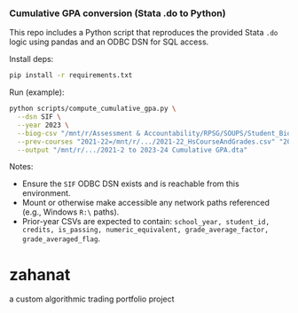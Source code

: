 ### Cumulative GPA conversion (Stata .do to Python)

This repo includes a Python script that reproduces the provided Stata `.do` logic using pandas and an ODBC DSN for SQL access.

Install deps:

```bash
pip install -r requirements.txt
```

Run (example):

```bash
python scripts/compute_cumulative_gpa.py \
  --dsn SIF \
  --year 2023 \
  --biog-csv "/mnt/r/Assessment & Accountability/RPSG/SOUPS/Student_Biographic June Status (Split Pea Soup)/DATA/INTERNAL/UNSCRAMBLED/2023-24_June-Biog_PK-12_internal_PRELIM.csv" \
  --prev-courses "2021-22=/mnt/r/.../2021-22_HsCourseAndGrades.csv" "2022-23=/mnt/r/.../2022-23_HsCourseAndGrades.csv" \
  --output "/mnt/r/.../2021-2 to 2023-24 Cumulative GPA.dta"
```

Notes:
- Ensure the `SIF` ODBC DSN exists and is reachable from this environment.
- Mount or otherwise make accessible any network paths referenced (e.g., Windows `R:\` paths).
- Prior-year CSVs are expected to contain: `school_year, student_id, credits, is_passing, numeric_equivalent, grade_average_factor, grade_averaged_flag`.
# zahanat
a custom algorithmic trading portfolio project
